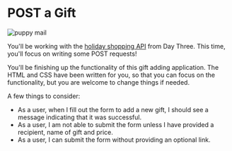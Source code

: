 # POST a Gift

![puppy mail](https://media.giphy.com/media/hTsAAaYV5nRjq/giphy.gif)


You'll be working with the [holiday shopping API](https://github.com/turingschool-examples/holiday-shopping-api) from Day Three. This time, you'll focus on writing some POST requests!

You'll be finishing up the functionality of this gift adding application. The HTML and CSS have been written for you, so that you can focus on the functionality, but you are welcome to change things if needed. 

A few things to consider:
* As a user, when I fill out the form to add a new gift, I should see a message indicating that it was successful.
* As a user, I am not able to submit the form unless I have provided a recipient, name of gift and price.
* As a user, I can submit the form without providing an optional link. 
